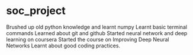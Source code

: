 # soc_project
Brushed up old python knowledge and learnt numpy
Learnt basic terminal commands
Learned about git and github
Started neural network and deep learning on coursera
Started the course on Improving Deep Neural Networks
Learnt about good coding practices.

